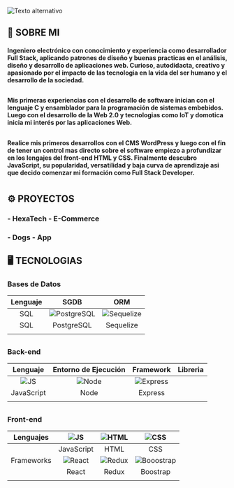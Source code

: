 ![Texto alternativo](https://res.cloudinary.com/satronic/image/upload/v1660452541/Software_Developer_1_bjpvre.jpg "Full Stack Developer")
## 👋 SOBRE MI
#### Ingeniero electrónico con conocimiento y experiencia como desarrollador Full Stack, aplicando patrones de diseño y buenas practicas en el análisis, diseño y desarrollo de aplicaciones web. Curioso, autodidacta, creativo y apasionado por el impacto de las tecnologia en la vida del ser humano y el desarrollo de la sociedad.
##
#### Mis primeras experiencias con el desarrollo de software inician con el lenguaje C y ensamblador para la programación de sistemas embebidos. Luego con el desarrollo de la Web 2.0 y tecnologias como IoT y domotica inicia mi interés por las aplicaciones Web.
##
#### Realice mis primeros desarrollos con el CMS WordPress y luego con el fin de tener un control mas directo sobre el software empiezo a profundizar en los lengajes del front-end HTML y CSS. Finalmente descubro JavaScript, su popularidad, versatilidad y baja curva de aprendizaje asi que decido comenzar mi formación como Full Stack Developer.
##

#
## ⚙ PROYECTOS
### - HexaTech - E-Commerce
### - Dogs - App
##
## 🖥 TECNOLOGIAS
### Bases de Datos
| Lenguaje | SGDB | ORM |
|:--------:|:----:|:---:|
|    SQL   |![PostgreSQL](https://res.cloudinary.com/satronic/image/upload/v1660444758/logo-postgresql_wx9viw.svg)      |![Sequelize](https://res.cloudinary.com/satronic/image/upload/v1660444102/logo-sequelize_bsnv3b.svg)     |
|    SQL   |PostgreSQL      |Sequelize     |
|          |            |           |
##
### Back-end
|  Lenguaje  | Entorno de Ejecución | Framework | Libreria |
|:----------:|:--------------------:|:---------:|----------|
|![JS](https://res.cloudinary.com/satronic/image/upload/v1660441611/logo-javascript_owz8ne.svg)            |![Node](https://res.cloudinary.com/satronic/image/upload/v1660450389/logo-node_txf0w9.svg)                      |![Express](https://res.cloudinary.com/satronic/image/upload/v1660443455/logo-express_afanwu.svg)           |          |
| JavaScript |         Node         |  Express  |          |
|            |                      |           |          | 
##
### Front-end
|  Lenguajes |![JS](https://res.cloudinary.com/satronic/image/upload/v1660441611/logo-javascript_owz8ne.svg)            |![HTML](https://res.cloudinary.com/satronic/image/upload/v1660441408/logo-html_ydpczg.svg)       |![CSS](https://res.cloudinary.com/satronic/image/upload/v1660448004/logo-css_byx270.svg)          |
|:----------:|:----------:|:-----:|:----------:|
|            | JavaScript |  HTML |CSS|
| Frameworks |![React](https://res.cloudinary.com/satronic/image/upload/v1660447848/logo-react_d1u6z3.svg)            |![Redux](https://res.cloudinary.com/satronic/image/upload/v1660449429/logo-redux_epojdo.svg)       |![Booostrap](https://res.cloudinary.com/satronic/image/upload/v1660449030/logo-bootstrap_mhxckh.svg)          |
|            |    React   | Redux | Boostrap |
|            |            |       |          |



<!---
Satronic/Satronic is a ✨ special ✨ repository because its `README.md` (this file) appears on your GitHub profile.
You can click the Preview link to take a look at your changes.
--->
